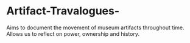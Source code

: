 # Artifact-Travalogues-
Aims to document the movement of museum artifacts throughout time. Allows us to reflect on power, ownership and history.
